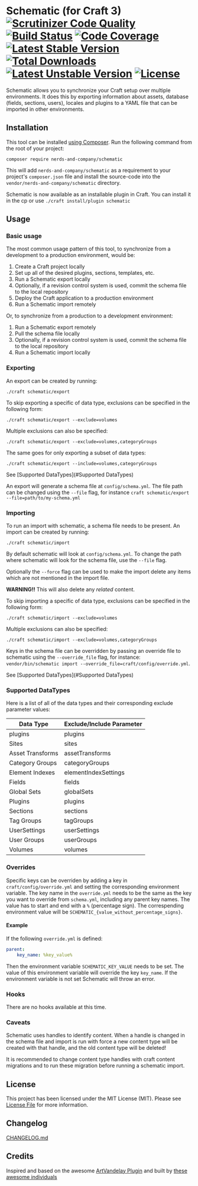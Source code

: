 # Schematic (for Craft 3) [![Scrutinizer Code Quality](https://scrutinizer-ci.com/g/nerds-and-company/schematic/badges/quality-score.png?b=master)](https://scrutinizer-ci.com/g/nerds-and-company/schematic/?branch=master) [![Build Status](https://travis-ci.org/nerds-and-company/schematic.svg?branch=master)](https://travis-ci.org/nerds-and-company/schematic) [![Code Coverage](https://scrutinizer-ci.com/g/nerds-and-company/schematic/badges/coverage.png?b=master)](https://scrutinizer-ci.com/g/nerds-and-company/schematic/?branch=master) [![Latest Stable Version](https://poser.pugx.org/nerds-and-company/schematic/v/stable)](https://packagist.org/packages/nerds-and-company/schematic) [![Total Downloads](https://poser.pugx.org/nerds-and-company/schematic/downloads)](https://packagist.org/packages/nerds-and-company/schematic) [![Latest Unstable Version](https://poser.pugx.org/nerds-and-company/schematic/v/unstable)](https://packagist.org/packages/nerds-and-company/schematic) [![License](https://poser.pugx.org/nerds-and-company/schematic/license)](https://packagist.org/packages/nerds-and-company/schematic)

Schematic allows you to synchronize your Craft setup over multiple environments. It does this by exporting information about assets,  database (fields, sections, users), locales and plugins to a YAML file that can be imported in other environments.

## Installation

This tool can be installed [using Composer](https://getcomposer.org/doc/00-intro.md). Run the following command from the root of your project:

```
composer require nerds-and-company/schematic
```

This will add `nerds-and-company/schematic` as a requirement to your  project's `composer.json` file and install the source-code into the `vendor/nerds-and-company/schematic` directory.

Schematic is now available as an installable plugin in Craft. You can install it in the cp or use `./craft install/plugin schematic`

## Usage

### Basic usage

The most common usage pattern of this tool, to synchronize from a development to a production environment, would be:

1. Create a Craft project locally
2. Set up all of the desired plugins, sections, templates, etc.
3. Run a Schematic export locally
4. Optionally, if a revision control system is used, commit the schema file to the local repository
5. Deploy the Craft application to a production environment
6. Run a Schematic import remotely

Or, to synchronize from a production to a development environment:

1. Run a Schematic export remotely
2. Pull the schema file locally
3. Optionally, if a revision control system is used, commit the schema file to the local repository
4. Run a Schematic import locally

### Exporting

An export can be created by running:

```
./craft schematic/export
```

To skip exporting a specific of data type, exclusions can be specified in the following form:

```
./craft schematic/export --exclude=volumes
```

Multiple exclusions can also be specified:

```
./craft schematic/export --exclude=volumes,categoryGroups
```

The same goes for only exporting a subset of data types:

```
./craft schematic/export --include=volumes,categoryGroups
```

See [Supported DataTypes](#Supported DataTypes)

An export will generate a schema file at `config/schema.yml`. The file path can be changed using the `--file` flag, for instance `craft schematic/export --file=path/to/my-schema.yml`

### Importing

To run an import with schematic, a schema file needs to be present. An import can be created by running:

```
./craft schematic/import
```

By default schematic will look at `config/schema.yml`. To change the path where schematic will look for the schema file, use the `--file` flag.

Optionally the `--force` flag can be used to make the import delete any items which are not mentioned in the import file.

**WARNING!!** This will also delete any _related_ content.

To skip importing a specific of data type, exclusions can be specified in the following form:

```
./craft schematic/import --exclude=volumes
```

Multiple exclusions can also be specified:

```
./craft schematic/import --exclude=volumes,categoryGroups
```

Keys in the schema file can be overridden by passing an override file to schematic using the `--override_file` flag, for instance: `vendor/bin/schematic import --override_file=craft/config/override.yml`.

See [Supported DataTypes](#Supported DataTypes)

### Supported DataTypes

Here is a list of all of the data types and their corresponding exclude parameter values:

| Data Type | Exclude/Include Parameter |
| ------------- |-------------|
| plugins | plugins |
| Sites | sites |
| Asset Transforms | assetTransforms |
| Category Groups | categoryGroups |
| Element Indexes | elementIndexSettings |
| Fields | fields |
| Global Sets | globalSets |
| Plugins | plugins |
| Sections | sections |
| Tag Groups | tagGroups |
| UserSettings | userSettings |
| User Groups | userGroups |
| Volumes | volumes |

### Overrides

Specific keys can be overriden by adding a key in `craft/config/override.yml` and setting the corresponding environment variable. The key name in the `override.yml` needs to be the same as the key you want to override from `schema.yml`, including any parent key names. The value has to start and end with a `%` (percentage sign). The correspending environment value will be `SCHEMATIC_{value_without_percentage_signs}`.

#### Example

If the following `override.yml` is defined:

```yml
parent:
    key_name: %key_value%
```

Then the environment variable `SCHEMATIC_KEY_VALUE` needs to be set. The value of this environment variable will override the key `key_name`. If the environment variable is not set Schematic will throw an error.

### Hooks

There are no hooks available at this time.

### Caveats

Schematic uses handles to identify content. When a handle is changed in the schema file and import is run with force a new content type will be created with that handle, and the old content type will be deleted!

It is recommended to change content type handles with craft content migrations and to run these migration before running a schematic import.

## License

This project has been licensed under the MIT License (MIT). Please see [License File](LICENSE) for more information.

## Changelog

[CHANGELOG.md](CHANGELOG.md)

## Credits
Inspired and based on the awesome [ArtVandelay Plugin](https://github.com/xodigital/ArtVandelay) and built by [these awesome individuals](https://github.com/nerds-and-company/schematic/graphs/contributors)
